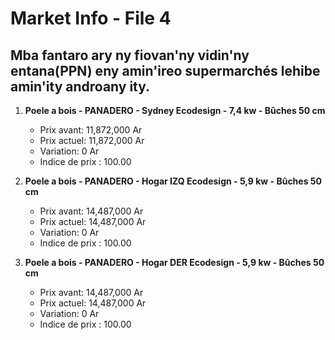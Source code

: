 # Market Info - File 4

## Mba fantaro ary ny fiovan'ny vidin'ny entana(PPN) eny amin'ireo supermarchés lehibe amin'ity androany ity.

1. **Poele a bois - PANADERO - Sydney Ecodesign - 7,4 kw - Bûches 50 cm**
   - Prix avant: 11,872,000 Ar
   - Prix actuel: 11,872,000 Ar
   - Variation: 0 Ar
   - Indice de prix : 100.00

2. **Poele a bois - PANADERO - Hogar IZQ Ecodesign - 5,9 kw - Bûches 50 cm**
   - Prix avant: 14,487,000 Ar
   - Prix actuel: 14,487,000 Ar
   - Variation: 0 Ar
   - Indice de prix : 100.00

3. **Poele a bois - PANADERO - Hogar DER Ecodesign - 5,9 kw - Bûches 50 cm**
   - Prix avant: 14,487,000 Ar
   - Prix actuel: 14,487,000 Ar
   - Variation: 0 Ar
   - Indice de prix : 100.00

